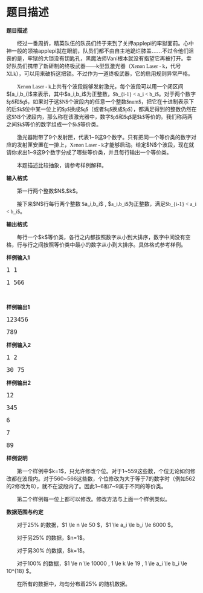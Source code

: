 # 题目描述


<p>
	<span></span><b><span style="font-family:Microsoft YaHei;">题目描述</span><span></span></b> 
</p>
<p style="text-indent:21pt;">
	<span style="font-family:Microsoft YaHei;">经过一番周折，精英队伍的队员们终于来到了关押</span><span style="font-family: ;" yahei?;?="" microsoft="">applepi</span><span style="font-family:Microsoft YaHei;">的牢狱面前。心中神一般的领袖</span><span style="font-family: ;" yahei?;?="" microsoft="">applepi</span><span style="font-family:Microsoft YaHei;">就在眼前，队员们都不由自主地跪烂膝盖……不过令他们沮丧的是，牢狱的大锁没有钥匙孔，黑魔法师</span><span style="font-family: ;" yahei?;?="" microsoft="">Vani</span><span style="font-family:Microsoft YaHei;">根本就没有指望它再被打开。幸好队员们携带了新研制的终极武器——</span><span style="font-family: ;" yahei?;?="" microsoft="">k</span><span style="font-family:Microsoft YaHei;">型氙激光器（Xenon Laser - k，代号XLk），可以用来破拆这把锁。不过作为一道终极武器，它的启用规则异常严格。</span><span></span> 
</p>
<p style="text-indent:21pt;">
	<span style="font-family:Microsoft YaHei;">Xenon
Laser - k上共有</span><span style="font-family:Microsoft YaHei;">个波段能够发射激光，每个波段可以用一个闭区间</span>$[a_i,b_i]$<span style="font-family:Microsoft YaHei;">来表示，其中</span>$a_i,b_i$<span style="font-family:Microsoft YaHei;">为正整数，<span>$b_{i-1} &lt; a_i &lt; b_i$</span></span><a_i<b_i$<span style="font-family:Microsoft YaHei;">。对于两个数字$p$<span style="font-family:Microsoft YaHei;">和$q$</span><span style="font-family:Microsoft YaHei;">，如果对于这$N$</span><span style="font-family:Microsoft YaHei;">个波段内的任意一个整数$num$</span><span style="font-family:Microsoft YaHei;">，把它在十进制表示下的后$k$</span><span style="font-family:Microsoft YaHei;">位中某一位上的$p$</span><span style="font-family:Microsoft YaHei;">换成$q$</span><span style="font-family:Microsoft YaHei;">（或者$q$</span><span style="font-family:Microsoft YaHei;">换成$p$</span><span style="font-family:Microsoft YaHei;">），都满足得到的整数仍然在这$N$</span><span style="font-family:Microsoft YaHei;">个波段内，那么称在该激光器中，数字$p$</span><span style="font-family:Microsoft YaHei;">和$q$</span><span style="font-family:Microsoft YaHei;">是$k$</span><span style="font-family:Microsoft YaHei;">等价的。我们称两两之间$k$</span><span style="font-family:Microsoft YaHei;">等价的数字组成一个$k$</span><span style="font-family:Microsoft YaHei;">等价类。</span> </a_i<b_i$<span> 
</p>
<p style="text-indent:21pt;">
	<span style="font-family:Microsoft YaHei;">激光器附带了</span><span style="font-family: ;" yahei?;?="" microsoft="">9</span><span style="font-family:Microsoft YaHei;">个发射匣，代表</span><span style="font-family: ;" yahei?;?="" microsoft="">1~9</span><span style="font-family:Microsoft YaHei;">这</span><span style="font-family: ;" yahei?;?="" microsoft="">9</span><span style="font-family:Microsoft YaHei;">个数字。只有把同一个等价类的数字对应的发射匣安置在一排上，Xenon Laser - k才能够启动。给定</span>$N$<span style="font-family:Microsoft YaHei;">个波段，现在就请你求出</span><span style="font-family: ;" yahei?;?="" microsoft="">1~9</span><span style="font-family:Microsoft YaHei;">这</span><span style="font-family: ;" yahei?;?="" microsoft="">9</span><span style="font-family:Microsoft YaHei;">个数字分成了哪些等价类，并且每行输出一个等价类。</span> 
</p>
<p style="text-indent:21pt;">
	<span style="font-family:Microsoft YaHei;">本题描述比较抽象，请参考样例解释。</span><span></span> 
</p>
<p>
	<b><span style="font-family:Microsoft YaHei;">输入格式</span><span></span></b> 
</p>
<p style="text-indent:21pt;">
	<span style="font-family:Microsoft YaHei;">第一行两个整数</span>$N$<span style="font-family:Microsoft YaHei;">,</span>$k$<span style="font-family:Microsoft YaHei;">。</span> 
</p>
<p style="text-indent:21pt;">
	<span style="font-family:Microsoft YaHei;">接下来</span>$N$<span style="font-family:Microsoft YaHei;">行每行两个整数 $</span>a_i,b_i$ <span>, $</span><span style="font-family:Microsoft YaHei;">a_i,b_i$</span><span style="font-family:Microsoft YaHei;">为正整数，满足<span style="font-family: ;" yahei?;?="" microsoft="">$b_{i-1} &lt; a_i &lt; b_i$</span></span><span style="font-family:Microsoft YaHei;">。</span> 
</p>
<p>
	<b><span style="font-family:Microsoft YaHei;"><span></span>输出格式</span><span></span></b> 
</p>
<p style="text-indent:21pt;">
	<span style="font-family:Microsoft YaHei;">每行一个</span>$k$<span style="font-family:Microsoft YaHei;">等价类，各行之内都按照数字从小到大排序，数字中间没有空格，行与行之间按照等价类中最小的数字从小到大排序。具体格式参考样例。</span> 
</p>
<p>
	<b><span style="font-family:Microsoft YaHei;">样例输入</span><span style="font-family: ;" yahei?;?="" microsoft="">1</span></b> 
</p>
<pre><span style="font-family:;font-size:12pt;">1 1</span></pre>
<pre><span style="font-family:;font-size:12pt;">1 566</span></pre>
<b><br/>
</b> 
<p>
	<b><span style="font-family:Microsoft YaHei;">样例输出</span><span style="font-family: ;" yahei?;?="" microsoft="">1</span></b> 
</p>
<pre><span style="font-family:;font-size:12pt;">123456</span></pre>
<pre><span style="font-family:;font-size:12pt;">789</span></pre>
<p>
	<b><span style="font-family:Microsoft YaHei;">样例输入</span><span style="font-family: ;" yahei?;?="" microsoft="">2</span></b> 
</p>
<pre><span style="font-family:;font-size:12pt;">1 2</span></pre>
<pre><span style="font-family:;font-size:12pt;">30 75</span></pre>
<p>
	<b><span style="font-family:Microsoft YaHei;">样例输出</span><span style="font-family: ;" yahei?;?="" microsoft="">2</span></b> 
</p>
<pre><span style="font-family:;font-size:12pt;">12</span></pre>
<pre><span style="font-family:;font-size:12pt;">345</span></pre>
<pre><span style="font-family:;font-size:12pt;">6</span></pre>
<pre><span style="font-family:;font-size:12pt;">7</span></pre>
<pre><span style="font-family:;font-size:12pt;">89</span></pre>
<p>
	<b><span style="font-family:Microsoft YaHei;">样例说明</span><span></span></b> 
</p>
<p style="text-align:left;text-indent:21pt;" align="left">
	<span style="font-family:Microsoft YaHei;">第一个样例中</span>$k=1$<span style="font-family:Microsoft YaHei;">，只允许修改个位。对于</span><span style="font-family: ;" yahei?;?="" microsoft="">1~559</span><span style="font-family:Microsoft YaHei;">这些数，个位无论如何修改都在波段内。对于</span><span style="font-family: ;" yahei?;?="" microsoft="">560~566</span><span style="font-family:Microsoft YaHei;">这些数，个位修改为大于等于</span><span style="font-family: ;" yahei?;?="" microsoft="">7</span><span style="font-family:Microsoft YaHei;">的数字时（例如</span><span style="font-family: ;" yahei?;?="" microsoft="">562</span><span style="font-family:Microsoft YaHei;">的</span><span style="font-family: ;" yahei?;?="" microsoft="">2</span><span style="font-family:Microsoft YaHei;">修改为</span><span style="font-family: ;" yahei?;?="" microsoft="">8</span><span style="font-family:Microsoft YaHei;">），就不在波段内了。因此</span><span style="font-family: ;" yahei?;?="" microsoft="">1~6</span><span style="font-family:Microsoft YaHei;">和</span><span style="font-family: ;" yahei?;?="" microsoft="">7~9</span><span style="font-family:Microsoft YaHei;">属于不同的等价类。</span> 
</p>
<p style="text-align:left;text-indent:21pt;" align="left">
	<span style="font-family:Microsoft YaHei;">第二个样例每一位上都可以修改。修改方法与上面一个样例类似。</span><span></span> 
</p>
<p>
	<b><span style="font-family:Microsoft YaHei;">数据范围与约定</span><span></span></b> 
</p>
<p style="text-align:left;text-indent:21pt;" align="left">
	<span style="font-family:Microsoft YaHei;">对于</span><span style="font-family: ;" yahei?;?="" microsoft="">25% </span><span style="font-family:Microsoft YaHei;">的数据，</span>$1 \le n \le 50 $<span style="font-family:Microsoft YaHei;">，</span>$1 \le a_i \le b_i \le 6000 $<span style="font-family:Microsoft YaHei;">。</span> 
</p>
<p style="text-align:left;text-indent:21pt;" align="left">
	<span style="font-family:Microsoft YaHei;">对于另</span><span style="font-family: ;" yahei?;?="" microsoft="">25% </span><span style="font-family:Microsoft YaHei;">的数据，</span>$n=1$<span style="font-family:Microsoft YaHei;">。</span> 
</p>
<p style="text-align:left;text-indent:21pt;" align="left">
	<span style="font-family:Microsoft YaHei;">对于另</span><span style="font-family: ;" yahei?;?="" microsoft="">30% </span><span style="font-family:Microsoft YaHei;">的数据，</span>$k=1$<span style="font-family:Microsoft YaHei;">。</span> 
</p>
<p style="text-align:left;text-indent:21pt;" align="left">
	<span style="font-family:Microsoft YaHei;">对于</span><span style="font-family: ;" yahei?;?="" microsoft="">100% </span><span style="font-family:Microsoft YaHei;">的数据，</span>$1 \le n \le 10000 , 1 \le k \le 19 , 1 \le a_i \le b_i \le 10^{18} $<span style="font-family:Microsoft YaHei;">。</span> 
</p>
<p style="text-align:left;text-indent:21pt;" align="left">
	<span style="font-family:Microsoft YaHei;">在所有的数据中，均匀分布着</span><span style="font-family: ;" yahei?;?="" microsoft="">25% </span><span style="font-family:Microsoft YaHei;">的随机数据。<span></span></span><span></span><span></span> 
</p>
